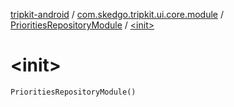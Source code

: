 [tripkit-android](../../index.md) / [com.skedgo.tripkit.ui.core.module](../index.md) / [PrioritiesRepositoryModule](index.md) / [&lt;init&gt;](./-init-.md)

# &lt;init&gt;

`PrioritiesRepositoryModule()`